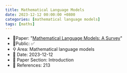 ```yaml
---
title: Mathematical Language Models
date: 2023-12-12 00:00:00 +0800
categories: [mathematical language models]
tags: [maths]
---
```


- 📙Paper: "[Mathematical Language Models: A Survey](https://www.semanticscholar.org/paper/Mathematical-Language-Models%3A-A-Survey-Liu-Hu/5ee871537ae51e7e2e93d2a70fff5d100649a655)"
- 🔑Public: ✅
- ⚲ Area: Mathematical language models
- 📅 Date: 2023-12-12
- 🔎 Paper Section: Introduction
- 📝 References: 213
